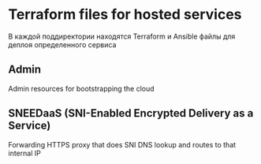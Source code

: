 # Terraform files for hosted services

В каждой поддиректории находятся Terraform и Ansible файлы для деплоя
определенного сервиса

## Admin

Admin resources for bootstrapping the cloud

## SNEEDaaS (SNI-Enabled Encrypted Delivery as a Service)

Forwarding HTTPS proxy that does SNI DNS lookup and routes to that internal IP

